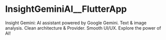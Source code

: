 # InsightGeminiAI__FlutterApp
 Insight Gemini: AI assistant powered by Google Gemini. Text & image analysis. Clean architecture & Provider. Smooth UI/UX. Explore the power of AI!
